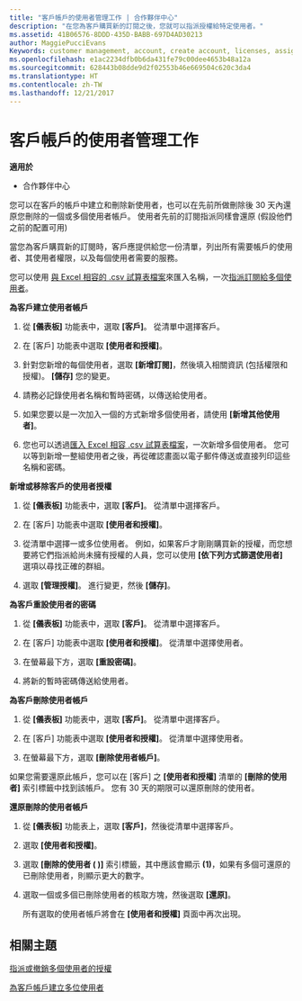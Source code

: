 ```yaml
---
title: "客戶帳戶的使用者管理工作 | 合作夥伴中心"
description: "在您為客戶購買新的訂閱之後，您就可以指派授權給特定使用者。"
ms.assetid: 41B06576-8DDD-435D-BABB-697D4AD30213
author: MaggiePucciEvans
Keywords: customer management, account, create account, licenses, assign license, user management, password, reset password, change password
ms.openlocfilehash: e1ac2234dfb0b6da431fe79c00dee4653b48a12a
ms.sourcegitcommit: 628443b08dde9d2f02553b46e669504c620c3da4
ms.translationtype: HT
ms.contentlocale: zh-TW
ms.lasthandoff: 12/21/2017
---
```

# <a name="user-management-tasks-for-customer-accounts"></a>客戶帳戶的使用者管理工作

**適用於**

-  合作夥伴中心



您可以在客戶的帳戶中建立和刪除新使用者，也可以在先前所做刪除後 30 天內還原您刪除的一個或多個使用者帳戶。 使用者先前的訂閱指派同樣會還原 (假設他們之前的配置可用)

當您為客戶購買新的訂閱時，客戶應提供給您一份清單，列出所有需要帳戶的使用者、其使用者權限，以及每個使用者需要的服務。  

您可以使用 [與 Excel 相容的 .csv 試算表檔案](adding-multiple-users-to-a-customer-account.md)來匯入名稱，一次[指派訂閱給多個使用者](bulk-license-provisioning-for-multiple-users.md)。

<a href="" id="createuseraccounts"></a>
**為客戶建立使用者帳戶**

1.  從 **\[儀表板\]** 功能表中，選取 **\[客戶\]**。 從清單中選擇客戶。

2.  在 \[客戶\] 功能表中選取 **\[使用者和授權\]**。

3.  針對您新增的每個使用者，選取 **\[新增訂閱\]**，然後填入相關資訊 (包括權限和授權)。 **\[儲存\]** 您的變更。

4.  請務必記錄使用者名稱和暫時密碼，以傳送給使用者。 

5.  如果您要以是一次加入一個的方式新增多個使用者，請使用 **\[新增其他使用者\]**。 

6. 您也可以透過[匯入 Excel 相容 .csv 試算表檔案](adding-multiple-users-to-a-customer-account.md)，一次新增多個使用者。 您可以等到新增一整組使用者之後，再從確認畫面以電子郵件傳送或直接列印這些名稱和密碼。

<a href="" id="userlicensing"></a>
**新增或移除客戶的使用者授權**

1.  從 **\[儀表板\]** 功能表中，選取 **\[客戶\]**。 從清單中選擇客戶。

2.  在 \[客戶\] 功能表中選取 **\[使用者和授權\]**。

3.  從清單中選擇一或多位使用者。 例如，如果客戶才剛剛購買新的授權，而您想要將它們指派給尚未擁有授權的人員，您可以使用 **\[依下列方式篩選使用者\]** 選項以尋找正確的群組。

4.  選取 **\[管理授權\]**。 進行變更，然後 **\[儲存\]**。

<a href="" id="resetpassword"></a>
**為客戶重設使用者的密碼**

1.  從 **\[儀表板\]** 功能表中，選取 **\[客戶\]**。 從清單中選擇客戶。

2.  在 \[客戶\] 功能表中選取 **\[使用者和授權\]**。 從清單中選擇使用者。

3.  在螢幕最下方，選取 **\[重設密碼\]**。 

4.  將新的暫時密碼傳送給使用者。

<a href="" id="deleteuseraccounts"></a>
**為客戶刪除使用者帳戶**

1.  從 **\[儀表板\]** 功能表中，選取 **\[客戶\]**。 從清單中選擇客戶。

2.  在 \[客戶\] 功能表中選取 **\[使用者和授權\]**。 從清單中選擇使用者。

3.  在螢幕最下方，選取 **\[刪除使用者帳戶\]**。

如果您需要還原此帳戶，您可以在 \[客戶\] 之 **\[使用者和授權\]** 清單的 **\[刪除的使用者\]** 索引標籤中找到該帳戶。 您有 30 天的期限可以還原刪除的使用者。

<a href="" id="restoreuseraccounts"></a>
**還原刪除的使用者帳戶**

1.  從 **\[儀表板\]** 功能表上，選取 **\[客戶\]**，然後從清單中選擇客戶。

2.  選取 **\[使用者和授權\]**。

3.  選取 **\[刪除的使用者 ( )\]** 索引標籤，其中應該會顯示 **(1)**，如果有多個可還原的已刪除使用者，則顯示更大的數字。

4.  選取一個或多個已刪除使用者的核取方塊，然後選取 **\[還原\]**。

    所有選取的使用者帳戶將會在 **\[使用者和授權\]** 頁面中再次出現。

## <a name="related-topics"></a>相關主題


[指派或撤銷多個使用者的授權](bulk-license-provisioning-for-multiple-users.md)

[為客戶帳戶建立多位使用者](adding-multiple-users-to-a-customer-account.md)

 

 



